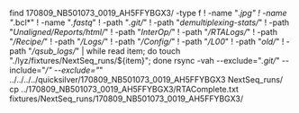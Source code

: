 find 170809_NB501073_0019_AH5FFYBGX3/ -type f ! -name "*.jpg" ! -name "*.bcl*" ! -name "*.fastq*" ! -path "*.git/*" ! -path "*demultiplexing-stats/*" ! -path "*Unaligned/Reports/html/*" ! -path "*InterOp/*" ! -path "*/RTALogs/*" ! -path "*/Recipe/*" ! -path "*/Logs/*" ! -path "*/Config/*" ! -path "*/L00*" ! -path "*old/*" ! -path "*/qsub_logs/*" | while read item; do touch "./lyz/fixtures/NextSeq_runs/${item}"; done
rsync -vah --exclude="*.git/*" --include="*/" --exclude="*"  ../../../../quicksilver/170809_NB501073_0019_AH5FFYBGX3 NextSeq_runs/
cp ../170809_NB501073_0019_AH5FFYBGX3/RTAComplete.txt  fixtures/NextSeq_runs/170809_NB501073_0019_AH5FFYBGX3/
